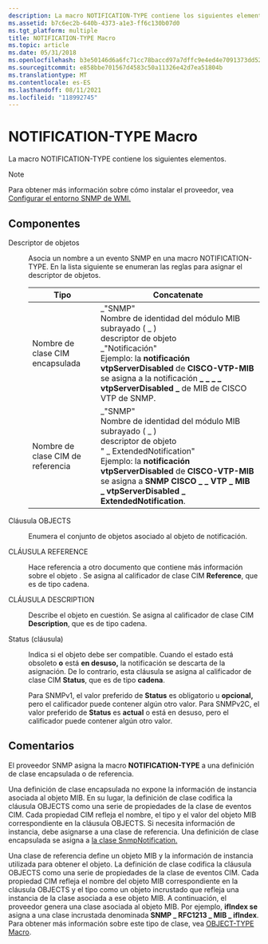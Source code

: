 ```yaml
---
description: La macro NOTIFICATION-TYPE contiene los siguientes elementos.
ms.assetid: b7c6ec2b-640b-4373-a1e3-ff6c130b07d0
ms.tgt_platform: multiple
title: NOTIFICATION-TYPE Macro
ms.topic: article
ms.date: 05/31/2018
ms.openlocfilehash: b3e50146d6a6fc71cc78baccd97a7dffc9e4ed4e7091373dd52ae42b2fbc6b66
ms.sourcegitcommit: e858bbe701567d4583c50a11326e42d7ea51804b
ms.translationtype: MT
ms.contentlocale: es-ES
ms.lasthandoff: 08/11/2021
ms.locfileid: "118992745"
---
```

# <a name="notification-type-macro"></a>NOTIFICATION-TYPE Macro

La macro NOTIFICATION-TYPE contiene los siguientes elementos.

> [!Note]  
> Para obtener más información sobre cómo instalar el proveedor, vea [Configurar el entorno SNMP de WMI.](setting-up-the-wmi-snmp-environment.md)

 

## <a name="components"></a>Componentes

<dl> <dt>

<span id="Object_descriptor"></span><span id="object_descriptor"></span><span id="OBJECT_DESCRIPTOR"></span>Descriptor de objetos
</dt> <dd>

Asocia un nombre a un evento SNMP en una macro NOTIFICATION-TYPE. En la lista siguiente se enumeran las reglas para asignar el descriptor de objetos.



| Tipo                        | Concatenate                                                                                                                                                                                                                                                                                                           |
|-----------------------------|-----------------------------------------------------------------------------------------------------------------------------------------------------------------------------------------------------------------------------------------------------------------------------------------------------------------------|
| Nombre de clase CIM encapsulada | \_"SNMP"<br/> Nombre de identidad del módulo MIB<br/> subrayado ( \_ )<br/> descriptor de objeto<br/> \_"Notificación"<br/> Ejemplo: la **notificación vtpServerDisabled** de **CISCO-VTP-MIB** se asigna a la notificación **\_ \_ \_ \_ vtpServerDisabled \_** de MIB de CISCO VTP de SNMP.<br/>                 |
| Nombre de clase CIM de referencia     | \_"SNMP"<br/> Nombre de identidad del módulo MIB<br/> subrayado ( \_ )<br/> descriptor de objeto<br/> " \_ ExtendedNotification"<br/> Ejemplo: la **notificación vtpServerDisabled** de **CISCO-VTP-MIB** se asigna a **SNMP CISCO \_ \_ VTP \_ MIB \_ vtpServerDisabled \_ ExtendedNotification**.<br/> |



 

</dd> <dt>

<span id="OBJECTS_clause"></span><span id="objects_clause"></span><span id="OBJECTS_CLAUSE"></span>Cláusula OBJECTS
</dt> <dd>

Enumera el conjunto de objetos asociado al objeto de notificación.

</dd> <dt>

<span id="REFERENCE_clause"></span><span id="reference_clause"></span><span id="REFERENCE_CLAUSE"></span>CLÁUSULA REFERENCE
</dt> <dd>

Hace referencia a otro documento que contiene más información sobre el objeto . Se asigna al calificador de clase CIM **Reference**, que es de tipo cadena.

</dd> <dt>

<span id="DESCRIPTION_clause"></span><span id="description_clause"></span><span id="DESCRIPTION_CLAUSE"></span>CLÁUSULA DESCRIPTION
</dt> <dd>

Describe el objeto en cuestión. Se asigna al calificador de clase CIM **Description**, que es de tipo cadena.

</dd> <dt>

<span id="STATUS_clause"></span><span id="status_clause"></span><span id="STATUS_CLAUSE"></span>Status (cláusula)
</dt> <dd>

Indica si el objeto debe ser compatible. Cuando el estado está obsoleto **o** está **en desuso,** la notificación se descarta de la asignación. De lo contrario, esta cláusula se asigna al calificador de clase CIM **Status**, que es de tipo **cadena**.

Para SNMPv1, el valor preferido  de **Status** es obligatorio u **opcional,** pero el calificador puede contener algún otro valor. Para SNMPv2C, el valor preferido de **Status** es **actual** o está en desuso, pero el calificador puede contener algún otro valor. 

</dd> </dl>

## <a name="remarks"></a>Comentarios

El proveedor SNMP asigna la macro **NOTIFICATION-TYPE** a una definición de clase encapsulada o de referencia.

Una definición de clase encapsulada no expone la información de instancia asociada al objeto MIB. En su lugar, la definición de clase codifica la cláusula OBJECTS como una serie de propiedades de la clase de eventos CIM. Cada propiedad CIM refleja el nombre, el tipo y el valor del objeto MIB correspondiente en la cláusula OBJECTS. Si necesita información de instancia, debe asignarse a una clase de referencia. Una definición de clase encapsulada se asigna a [la clase SnmpNotification.](snmpnotification.md)

Una clase de referencia define un objeto MIB y la información de instancia utilizada para obtener el objeto. La definición de clase codifica la cláusula OBJECTS como una serie de propiedades de la clase de eventos CIM. Cada propiedad CIM refleja el nombre del objeto MIB correspondiente en la cláusula OBJECTS y el tipo como un objeto incrustado que refleja una instancia de la clase asociada a ese objeto MIB. A continuación, el proveedor genera una clase asociada al objeto MIB. Por ejemplo, **ifIndex se** asigna a una clase incrustada denominada **SNMP \_ RFC1213 \_ MIB \_ ifIndex**. Para obtener más información sobre este tipo de clase, vea [OBJECT-TYPE Macro](object-type-macro.md).

 

 




